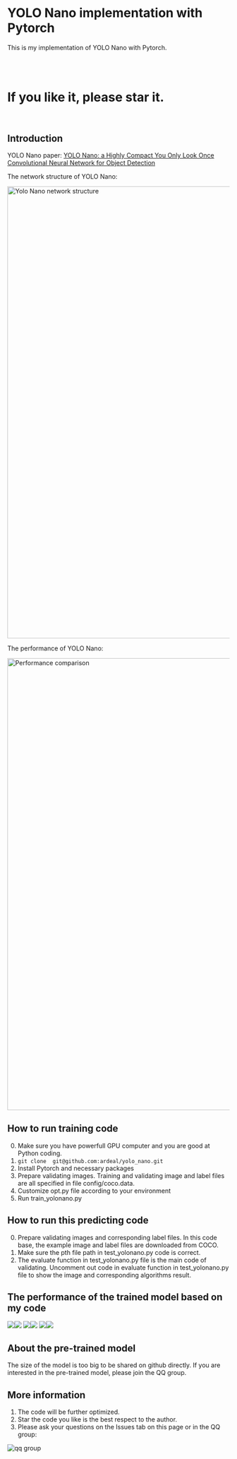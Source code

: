 # YOLO Nano implementation with Pytorch
This is my implementation of YOLO Nano with Pytorch. 

<br /><br />
<H1>  If you like it, please star it. </>
<br /><br />

## Introduction
YOLO Nano paper:
[YOLO Nano: a Highly Compact You Only Look Once Convolutional Neural Network for Object Detection](https://arxiv.org/abs/1910.01271)

The network structure of YOLO Nano:
<p align="left">
<img src="https://github.com/ardeal/yolo_nano/blob/master/yolo_nano_network_structure.PNG" alt="Yolo Nano network structure" width="1024px">
</p>


The performance of YOLO Nano:
<p align="left">
<img src="https://github.com/ardeal/yolo_nano/blob/master/yolonano_vs_tinyyolov2_vs_tinyyolov3.PNG" alt="Performance comparison" width="1024px">
</p>


## How to run training code
0) Make sure you have powerfull GPU computer and you are good at Python coding.
1) ```git clone  git@github.com:ardeal/yolo_nano.git```
2) Install Pytorch and necessary packages
3) Prepare validating images. Training and validating image and label files are all specified in file config/coco.data.
4) Customize opt.py file according to your environment
5) Run train_yolonano.py


## How to run this predicting code
0) Prepare validating images and corresponding label files. In this code base, the example image and label files are downloaded from COCO.
1) Make sure the pth file path in test_yolonano.py code is correct.
2) The evaluate function in test_yolonano.py file is the main code of validating. Uncomment out code in evaluate function in test_yolonano.py file to show the image and corresponding algorithms result.


## The performance of the trained model based on my code
<p float="left">
	<img src="https://github.com/ardeal/yolo_nano/blob/master/image_16.jpg"/><img src="https://github.com/ardeal/yolo_nano/blob/master/image_19.jpg"/>
	<img src="https://github.com/ardeal/yolo_nano/blob/master/image_23.jpg"/><img src="https://github.com/ardeal/yolo_nano/blob/master/image_60.jpg"/>
	<img src="https://github.com/ardeal/yolo_nano/blob/master/image_73.jpg"/><img src="https://github.com/ardeal/yolo_nano/blob/master/image_81.jpg"/>
</p>



## About the pre-trained model
The size of the model is too big to be shared on github directly.
If you are interested in the pre-trained model, please join the QQ group.


## More information
1) The code will be further optimized.
2) Star the code you like is the best respect to the author.
3) Please ask your questions on the Issues tab on this page or in the QQ group:
<img src="https://github.com/ardeal/yolo_nano/blob/master/qq_group.jpg" alt="qq group">






